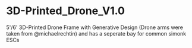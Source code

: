 # 3D-Printed_Drone_V1.0

5'/6' 3D-Printed Drone Frame with Generative Design (Drone arms were taken from @michaelrechtin) and has a seperate bay for common simonk ESCs

